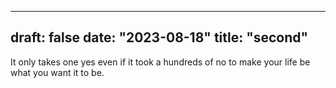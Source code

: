 
---
draft: false
date: "2023-08-18"
title: "second"
---

It only takes one yes even if it took a hundreds of no to make your life be what you want it to be. 
